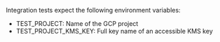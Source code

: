 Integration tests expect the following environment variables:

- TEST_PROJECT: Name of the GCP project
- TEST_PROJECT_KMS_KEY: Full key name of an accessible KMS key

